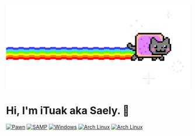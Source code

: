 ![Hopeless](https://github.com/iTuak/iTuak/blob/main/hopeless.gif?raw=true)

# Hi, I'm iTuak aka Saely. 👋

<a href='https://discord.gg/' target="_blank"><img alt='Pawn' src='https://img.shields.io/badge/Pawn-100000?style=for-the-badge&logo=Pawn&logoColor=000000&labelColor=FFFFFF&color=FFFFFF'/></a> 
<a href='https://discord.gg/' target="_blank"><img alt='SAMP' src='https://img.shields.io/badge/SA:MP-100000?style=for-the-badge&logo=SAMP&logoColor=white&labelColor=A68080&color=A08282'/></a> 
<a href='https://www.microsoft.com/en-us/software-download/windows10iso' target="_blank"><img alt='Windows' src='https://custom-icon-badges.demolab.com/badge/Windows-0078D6?style=for-the-badge&?logo=artixlinux&logoColor=fff'/></a>
<a href='https://archlinux.org' target="_blank"><img alt='Arch Linux' src='https://img.shields.io/badge/Arch%20Linux-1793D1?style=for-the-badge&?logo=artixlinux&logoColor=fff'/></a> <a href='https://archlinux.org' target="_blank"><img alt='Arch Linux' src='https://img.shields.io/badge/Arch%20Linux-1793D1?style=for-the-badge&?logo=artixlinux&logoColor=fff'/></a>
